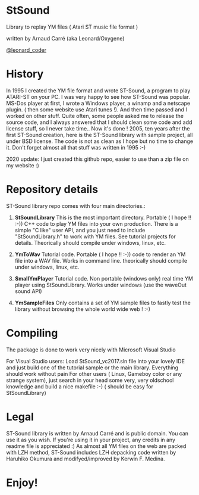 # StSound
Library to replay YM files ( Atari ST music file format )

written by Arnaud Carré (aka Leonard/Oxygene)

[@leonard_coder](https://twitter.com/leonard_coder)


# History
In 1995 I created the YM file format and wrote ST-Sound, a program to play ATARI-ST on your PC. I was very happy to see how ST-Sound was popular. MS-Dos player at first, I wrote a Windows player, a winamp and a netscape plugin. ( then some website use Atari tunes !).
And then time passed and I worked on other stuff. Quite often, some people asked me to release the source code, and I always answered that I should clean some code and add license stuff, so I never take time..
Now it's done ! 2005, ten years after the first ST-Sound creation, here is the ST-Sound library with sample project, all under BSD license. The code is not as clean as I hope but no time to change it. Don't forget almost all that stuff was written in 1995 :-)

2020 update: I just created this github repo, easier to use than a zip file on my website :)

# Repository details
ST-Sound library repo comes with four main directories.:

1. **StSoundLibrary**
This is the most important directory. Portable ( I hope !! :-)) C++ code to play YM files into your own production. There is a simple "C like" user API, and you just need to include "StSoundLibrary.h" to work with YM files. See tutorial projects for details. Theorically should compile under windows, linux, etc.

2. **YmToWav**
Tutorial code. Portable ( I hope !! :-)) code to render an YM file into a WAV file. Works in command line. theorically should compile under windows, linux, etc.

3. **SmallYmPlayer**
Tutorial code. Non portable (windows only) real time YM player using StSoundLibrary. Works under windows (use the waveOut sound API)

4. **YmSampleFiles**
Only contains a set of YM sample files to fastly test the library without browsing the whole world wide web ! :-)

# Compiling
The package is done to work very nicely with Microsoft Visual Studio

For Visual Studio users: Load StSound_vc2017.sln file into your lovely IDE and just build one of the tutorial sample or the main library. Everything should work without pain
For other users ( Linux, Gameboy color or any strange system), just search in your head some very, very oldschool knowledge and build a nice makefile :-) ( should be easy for StSoundLibrary)

# Legal
ST-Sound library is written by Arnaud Carré and is public domain. You can use it as you wish. If you're using it in your project, any credits in any readme file is appreciated :)
As almost all YM files on the web are packed with LZH method, ST-Sound includes LZH depacking code written by Haruhiko Okumura and modifyed/improved by Kerwin F. Medina.

# Enjoy!




